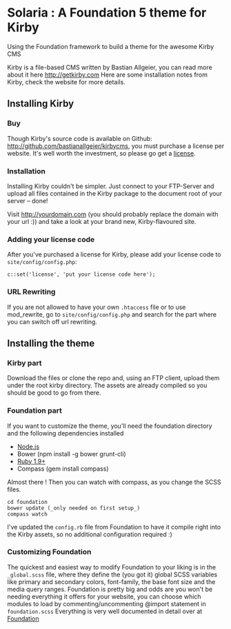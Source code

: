 Solaria : A Foundation 5 theme for Kirby
================

Using the Foundation framework to build a theme for the awesome Kirby CMS

Kirby is a file-based CMS written by Bastian Allgeier, you can read more about it here <http://getkirby.com>
Here are some installation notes from Kirby, check the website for more details.

## Installing Kirby

### Buy

Though Kirby's source code is available on Github: <http://github.com/bastianallgeier/kirbycms>, you must purchase a license per website. It's well worth the investment, so please go get a [license](http://getkirby.com/buy).


### Installation

Installing Kirby couldn't be simpler. Just connect to your FTP-Server and upload all files contained in the Kirby package to the document root of your server – done!

Visit <http://yourdomain.com> (you should probably replace the domain with your url :)) and take a look at your brand new, Kirby-flavoured site.


### Adding your license code

After you've purchased a license for Kirby, please add your license code to `site/config/config.php`:

    c::set('license', 'put your license code here');


### URL Rewriting

If you are not allowed to have your own `.htaccess` file or to use mod_rewrite, go to `site/config/config.php` and search for the part where you can switch off url rewriting. 

## Installing the theme

### Kirby part

Download the files or clone the repo and, using an FTP client, upload them under the root kirby directory. The assets are already compiled so you should be good to go from there. 

### Foundation part

If you want to customize the theme, you'll need the foundation directory and the following dependencies installed

- [Node.js](http://nodejs.org/download/)
- Bower (npm install -g bower grunt-cli)
- [Ruby 1.9+](https://www.ruby-lang.org/en/downloads/)
- Compass (gem install compass)

Almost there ! Then you can watch with compass, as you change the SCSS files. 

    cd foundation
    bower update (_only needed on first setup_)
    compass watch

I've updated the `config.rb` file from Foundation to have it compile right into the Kirby assets, so no additional configuration required :)

### Customizing Foundation

The quickest and easiest way to modify Foundation to your liking is in the `_global.scss` file, where they define the (you got it) global SCSS variables like primary and secondary colors, font-family, the base font size and the media query ranges. 
Foundation is pretty big and odds are you won't be needing everything it offers for your website, you can choose which modules to load by commenting/uncommenting @import statement in `foundation.scss`
Everything is very well documented in detail over at [Foundation](http://foundation.zurb.com/docs/)